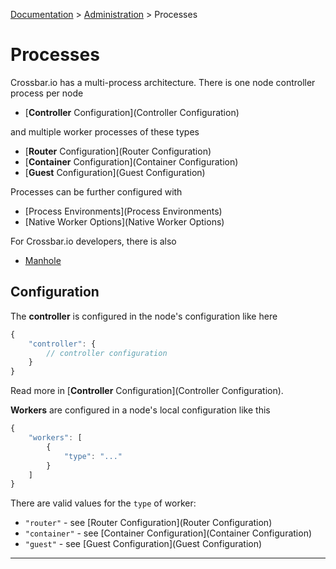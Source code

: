 [Documentation](.) > [Administration](Administration) > Processes

# Processes

Crossbar.io has a multi-process architecture. There is one node controller process per node

* [**Controller** Configuration](Controller Configuration)

and multiple worker processes of these types

* [**Router** Configuration](Router Configuration)
* [**Container** Configuration](Container Configuration)
* [**Guest** Configuration](Guest Configuration)

Processes can be further configured with

* [Process Environments](Process Environments)
* [Native Worker Options](Native Worker Options)

For Crossbar.io developers, there is also

* [Manhole](Manhole)

## Configuration

The **controller** is configured in the node's configuration like here

```javascript
{
    "controller": {
        // controller configuration
    }
}
```

Read more in [**Controller** Configuration](Controller Configuration).

**Workers** are configured in a node's local configuration like this

```javascript
{
    "workers": [
        {
            "type": "..."
        }
    ]
}
```

There are valid values for the `type` of worker:

* `"router"` - see [Router Configuration](Router Configuration)
* `"container"` - see [Container Configuration](Container Configuration)
* `"guest"` - see [Guest Configuration](Guest Configuration)

---
